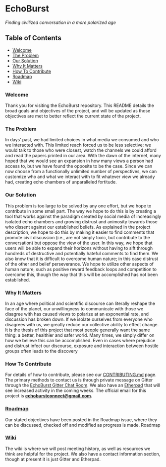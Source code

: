 # **EchoBurst**
*Finding civilized conversation in a more polarized age*

## Table of Contents
* [Welcome](#welcome)
* [The Problem](#the-problem)
* [Our Solution](#our-solution)
* [Why It Matters](#why-it-matters)
* [How To Contribute](#how-to-contribute)
* [Roadmap](#roadmap)
* [Wiki](#wiki)

### Welcome
Thank you for visiting the EchoBurst repository. This README details the broad goals and objectives of the project, and will be updated as those objectives are met to better reflect the current state of the project.  

### The Problem
In days’ past, we had limited choices in what media we consumed and who we interacted with. This limited reach forced us to be less selective: we would talk to those who were closest, watch the channels we could afford and read the papers printed in our area. With the dawn of the internet, many hoped that we would see an expansion in how many views a person had access to, but we have found the opposite to be the case. Since we can now choose from a functionally unlimited number of perspectives, we can customize who and what we interact with to fit whatever view we already had, creating echo chambers of unparalleled fortitude. 

### Our Solution
This problem is too large to be solved by any one effort, but we hope to contribute in some small part. The way we hope to do this is by creating a tool that works against the paradigm created by social media of increasingly isolated echo chambers and growing distrust and animosity towards those who dissent against our established beliefs. As explained in the project description, we hope to do this by making it easier to find comments that promote civil discussion (i.e., are not simply toxic, but contribute to the conversation) but oppose the view of the user. In this way, we hope that users will be able to expand their horizons without having to sift through hundreds of destructive and potentially hateful comments to find them. We also know that it is difficult to overcome human nature; in this case distrust of the other and belief perseverance. We hope to utilize other aspects of human nature, such as positive reward feedback loops and competition to overcome this, though the way that this will be accomplished has not been established. 

### Why It Matters
In an age where political and scientific discourse can literally reshape the face of the planet, our unwillingness to communicate with those we disagree with has caused views to polarize at an exponential rate, and discussion has broken down. If we isolate ourselves from everyone who disagrees with us, we greatly reduce our collective ability to effect change. It is the thesis of this project that most people generally want the same thing: a better, healthier and safer world. Many times, we simply differ on how we believe this can be accomplished. Even in cases where prejudice and distrust infect our discourse, exposure and interaction between hostile groups often leads to the discovery 

### How To Contribute
For details of how to contribute, please see our [CONTRIBUTING.md](https://github.com/TyJK/EchoBurst/blob/master/CONTRIBUTING.md) page. The primary methods to contact us is through private message on Gitter through the [EchoBurst Gitter Chat Room](https://gitter.im/EchoBurst/Lobby). We also have an [Etherpad](https://public.etherpad-mozilla.org/p/EchoBurst) that will see increased activity in the coming weeks. The official email for this project is **echoburstconnect@gmail.com.**

### [Roadmap](https://github.com/TyJK/EchoBurst/issues/2)
Our stated objectives have been posted in the Roadmap issue, where they can be discussed, checked off and modified as progress is made.
Roadmap

### [Wiki](https://github.com/TyJK/EchoBurst/wiki)
The wiki is where we will post meeting history, as well as resources we think are helpful for the project. We also have a contact information section, though at present it is just Gitter and Etherpad.
